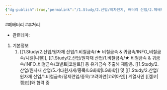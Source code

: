 ```yaml
---
{"dg-publish":true,"permalink":"/1.Study/2.산업/이차전지, 배터리 산업/2.폐배터리/종목/코스모화학/","created":"2024-11-20T21:02:27.639+09:00","updated":"2025-08-06T13:53:10.791+09:00"}
---
```


#폐배터리 #후처리 


- 관련테마: 


1. 기본정보
	1. [[1.Study/2.산업/원자재 산업/1.비철금속/★ 비철금속 & 귀금속/INFO_비철금속/니켈\|니켈]], [[1.Study/2.산업/원자재 산업/1.비철금속/★ 비철금속 & 귀금속/INFO_비철금속/코발트\|코발트]] 등 유가금속 추출해 재활용. [[1.Study/2.산업/원자재 산업/5.기타원자재/종목/LG화학\|LG화학]] 및 [[1.Study/2.산업/원자재 산업/1.비철금속/정제련업/종목/고려아연\|고려아연]] 계열사인 [[켐코\|켐코]]와 협력 중
